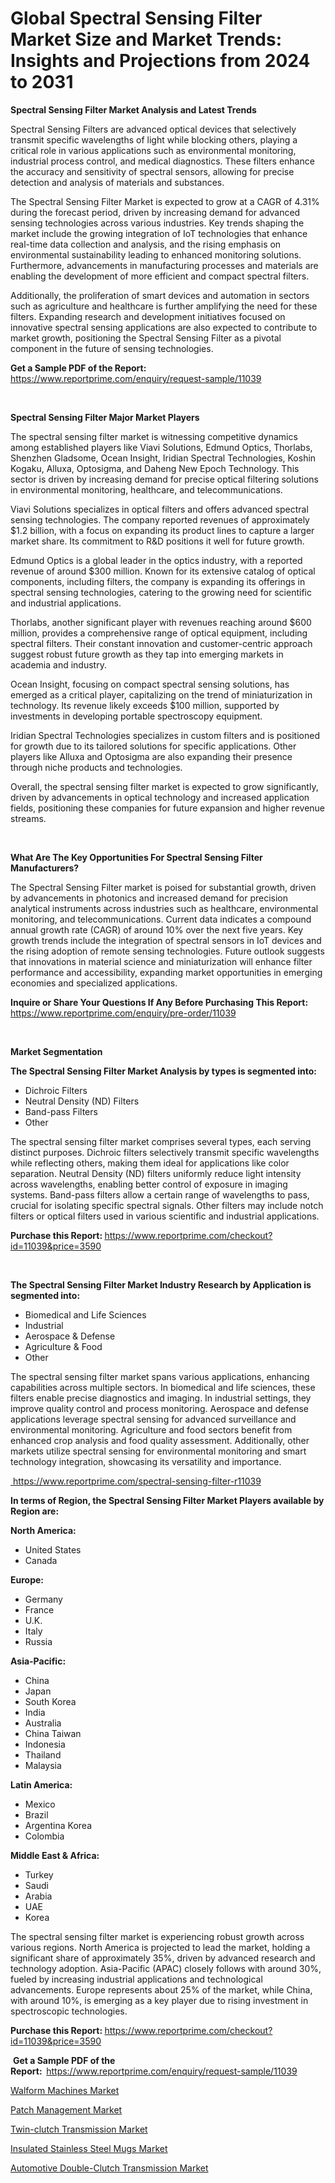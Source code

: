 <p><h1>Global Spectral Sensing Filter Market Size and Market Trends: Insights and Projections from 2024 to 2031</h1></p><p><strong>Spectral Sensing Filter Market Analysis and Latest Trends</strong></p>
<p><p>Spectral Sensing Filters are advanced optical devices that selectively transmit specific wavelengths of light while blocking others, playing a critical role in various applications such as environmental monitoring, industrial process control, and medical diagnostics. These filters enhance the accuracy and sensitivity of spectral sensors, allowing for precise detection and analysis of materials and substances.</p><p>The Spectral Sensing Filter Market is expected to grow at a CAGR of 4.31% during the forecast period, driven by increasing demand for advanced sensing technologies across various industries. Key trends shaping the market include the growing integration of IoT technologies that enhance real-time data collection and analysis, and the rising emphasis on environmental sustainability leading to enhanced monitoring solutions. Furthermore, advancements in manufacturing processes and materials are enabling the development of more efficient and compact spectral filters. </p><p>Additionally, the proliferation of smart devices and automation in sectors such as agriculture and healthcare is further amplifying the need for these filters. Expanding research and development initiatives focused on innovative spectral sensing applications are also expected to contribute to market growth, positioning the Spectral Sensing Filter as a pivotal component in the future of sensing technologies.</p></p>
<p><strong>Get a Sample PDF of the Report:&nbsp;</strong> <a href="https://www.reportprime.com/enquiry/request-sample/11039">https://www.reportprime.com/enquiry/request-sample/11039</a></p>
<p>&nbsp;</p>
<p><strong>Spectral Sensing Filter Major Market Players</strong></p>
<p><p>The spectral sensing filter market is witnessing competitive dynamics among established players like Viavi Solutions, Edmund Optics, Thorlabs, Shenzhen Gladsome, Ocean Insight, Iridian Spectral Technologies, Koshin Kogaku, Alluxa, Optosigma, and Daheng New Epoch Technology. This sector is driven by increasing demand for precise optical filtering solutions in environmental monitoring, healthcare, and telecommunications.</p><p>Viavi Solutions specializes in optical filters and offers advanced spectral sensing technologies. The company reported revenues of approximately $1.2 billion, with a focus on expanding its product lines to capture a larger market share. Its commitment to R&D positions it well for future growth.</p><p>Edmund Optics is a global leader in the optics industry, with a reported revenue of around $300 million. Known for its extensive catalog of optical components, including filters, the company is expanding its offerings in spectral sensing technologies, catering to the growing need for scientific and industrial applications.</p><p>Thorlabs, another significant player with revenues reaching around $600 million, provides a comprehensive range of optical equipment, including spectral filters. Their constant innovation and customer-centric approach suggest robust future growth as they tap into emerging markets in academia and industry.</p><p>Ocean Insight, focusing on compact spectral sensing solutions, has emerged as a critical player, capitalizing on the trend of miniaturization in technology. Its revenue likely exceeds $100 million, supported by investments in developing portable spectroscopy equipment.</p><p>Iridian Spectral Technologies specializes in custom filters and is positioned for growth due to its tailored solutions for specific applications. Other players like Alluxa and Optosigma are also expanding their presence through niche products and technologies.</p><p>Overall, the spectral sensing filter market is expected to grow significantly, driven by advancements in optical technology and increased application fields, positioning these companies for future expansion and higher revenue streams.</p></p>
<p>&nbsp;</p>
<p><strong>What Are The Key Opportunities For Spectral Sensing Filter Manufacturers?</strong></p>
<p><p>The Spectral Sensing Filter market is poised for substantial growth, driven by advancements in photonics and increased demand for precision analytical instruments across industries such as healthcare, environmental monitoring, and telecommunications. Current data indicates a compound annual growth rate (CAGR) of around 10% over the next five years. Key growth trends include the integration of spectral sensors in IoT devices and the rising adoption of remote sensing technologies. Future outlook suggests that innovations in material science and miniaturization will enhance filter performance and accessibility, expanding market opportunities in emerging economies and specialized applications.</p></p>
<p><strong>Inquire or Share Your Questions If Any Before Purchasing This Report:</strong> <a href="https://www.reportprime.com/enquiry/pre-order/11039">https://www.reportprime.com/enquiry/pre-order/11039</a></p>
<p>&nbsp;</p>
<p><strong>Market Segmentation</strong></p>
<p><strong>The Spectral Sensing Filter Market Analysis by types is segmented into:</strong></p>
<p><ul><li>Dichroic Filters</li><li>Neutral Density (ND) Filters</li><li>Band-pass Filters</li><li>Other</li></ul></p>
<p><p>The spectral sensing filter market comprises several types, each serving distinct purposes. Dichroic filters selectively transmit specific wavelengths while reflecting others, making them ideal for applications like color separation. Neutral Density (ND) filters uniformly reduce light intensity across wavelengths, enabling better control of exposure in imaging systems. Band-pass filters allow a certain range of wavelengths to pass, crucial for isolating specific spectral signals. Other filters may include notch filters or optical filters used in various scientific and industrial applications.</p></p>
<p><strong>Purchase this Report:&nbsp;</strong><a href="https://www.reportprime.com/checkout?id=11039&price=3590">https://www.reportprime.com/checkout?id=11039&price=3590</a></p>
<p>&nbsp;</p>
<p><strong>The Spectral Sensing Filter Market Industry Research by Application is segmented into:</strong></p>
<p><ul><li>Biomedical and Life Sciences</li><li>Industrial</li><li>Aerospace & Defense</li><li>Agriculture & Food</li><li>Other</li></ul></p>
<p><p>The spectral sensing filter market spans various applications, enhancing capabilities across multiple sectors. In biomedical and life sciences, these filters enable precise diagnostics and imaging. In industrial settings, they improve quality control and process monitoring. Aerospace and defense applications leverage spectral sensing for advanced surveillance and environmental monitoring. Agriculture and food sectors benefit from enhanced crop analysis and food quality assessment. Additionally, other markets utilize spectral sensing for environmental monitoring and smart technology integration, showcasing its versatility and importance.</p></p>
<p><a href="https://www.reportprime.com/spectral-sensing-filter-r11039">&nbsp;https://www.reportprime.com/spectral-sensing-filter-r11039</a></p>
<p><strong>In terms of Region, the Spectral Sensing Filter Market Players available by Region are:</strong></p>
<p>
    <p> <strong> North America: </strong>
        <ul>
            <li>United States</li>
            <li>Canada</li>
        </ul>
        </p> 
    <p> <strong> Europe: </strong>
        <ul>
            <li>Germany</li>
            <li>France</li>
            <li>U.K.</li>
            <li>Italy</li>
            <li>Russia</li>
        </ul>
        </p> 
    <p> <strong> Asia-Pacific: </strong>
        <ul>
            <li>China</li>
            <li>Japan</li>
            <li>South Korea</li>
            <li>India</li>
            <li>Australia</li>
            <li>China Taiwan</li>
            <li>Indonesia</li>
            <li>Thailand</li>
            <li>Malaysia</li>
        </ul>
        </p> 
    <p> <strong> Latin America: </strong>
        <ul>
            <li>Mexico</li>
            <li>Brazil</li>
            <li>Argentina Korea</li>
            <li>Colombia</li>
        </ul>
        </p> 
    <p> <strong> Middle East & Africa: </strong>
        <ul>
            <li>Turkey</li>
            <li>Saudi</li>
            <li>Arabia</li>
            <li>UAE</li>
            <li>Korea</li>
        </ul>
    </p>
    </p>
<p><p>The spectral sensing filter market is experiencing robust growth across various regions. North America is projected to lead the market, holding a significant share of approximately 35%, driven by advanced research and technology adoption. Asia-Pacific (APAC) closely follows with around 30%, fueled by increasing industrial applications and technological advancements. Europe represents about 25% of the market, while China, with around 10%, is emerging as a key player due to rising investment in spectroscopic technologies.</p></p>
<p><strong>Purchase this Report: </strong><a href="https://www.reportprime.com/checkout?id=11039&price=3590">https://www.reportprime.com/checkout?id=11039&price=3590</a></p>
<p>&nbsp;<strong>Get a Sample PDF of the Report:&nbsp;&nbsp;</strong><a href="https://www.reportprime.com/enquiry/request-sample/11039">https://www.reportprime.com/enquiry/request-sample/11039</a></p>
<p><strong></strong></p>
<p><p><a href="https://issuu.com/reportprime-2/docs/walform-machines-market-size-2030.p_443ef52c406b2a">Walform Machines Market</a></p><p><a href="https://www.linkedin.com/pulse/patch-management-market-size-growth-industry-analysis-segmentation-o07he?trackingId=GLdLE0mFTleZcmDSPijj8A%3D%3D">Patch Management Market</a></p><p><a href="https://medium.com/@shawnsmithv6981/the-comprehensive-twin-clutch-transmission-market-research-report-is-essential-for-understanding-2a2ea0532c35">Twin-clutch Transmission Market</a></p><p><a href="https://issuu.com/reportprime-2/docs/insulated-stainless-steel-mugs-mark_5ad0bc4c7e4df4">Insulated Stainless Steel Mugs Market</a></p><p><a href="https://medium.com/@shawnsmithv6981/the-market-study-covers-the-automotive-double-clutch-transmission-market-across-various-segments-3b8ba297563d">Automotive Double-Clutch Transmission Market</a></p></p>